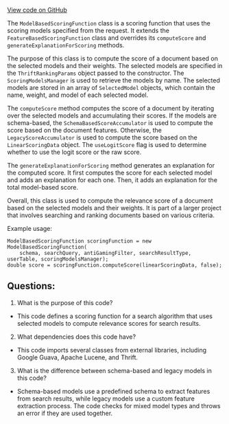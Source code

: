 [View code on GitHub](https://github.com/misbahsy/the-algorithm/src/java/com/twitter/search/earlybird/search/relevance/scoring/ModelBasedScoringFunction.java)

The `ModelBasedScoringFunction` class is a scoring function that uses the scoring models specified from the request. It extends the `FeatureBasedScoringFunction` class and overrides its `computeScore` and `generateExplanationForScoring` methods. 

The purpose of this class is to compute the score of a document based on the selected models and their weights. The selected models are specified in the `ThriftRankingParams` object passed to the constructor. The `ScoringModelsManager` is used to retrieve the models by name. The selected models are stored in an array of `SelectedModel` objects, which contain the name, weight, and model of each selected model. 

The `computeScore` method computes the score of a document by iterating over the selected models and accumulating their scores. If the models are schema-based, the `SchemaBasedScoreAccumulator` is used to compute the score based on the document features. Otherwise, the `LegacyScoreAccumulator` is used to compute the score based on the `LinearScoringData` object. The `useLogitScore` flag is used to determine whether to use the logit score or the raw score. 

The `generateExplanationForScoring` method generates an explanation for the computed score. It first computes the score for each selected model and adds an explanation for each one. Then, it adds an explanation for the total model-based score. 

Overall, this class is used to compute the relevance score of a document based on the selected models and their weights. It is part of a larger project that involves searching and ranking documents based on various criteria. 

Example usage:

```
ModelBasedScoringFunction scoringFunction = new ModelBasedScoringFunction(
    schema, searchQuery, antiGamingFilter, searchResultType, userTable, scoringModelsManager);
double score = scoringFunction.computeScore(linearScoringData, false);
```
## Questions: 
 1. What is the purpose of this code?
- This code defines a scoring function for a search algorithm that uses selected models to compute relevance scores for search results.

2. What dependencies does this code have?
- This code imports several classes from external libraries, including Google Guava, Apache Lucene, and Thrift.

3. What is the difference between schema-based and legacy models in this code?
- Schema-based models use a predefined schema to extract features from search results, while legacy models use a custom feature extraction process. The code checks for mixed model types and throws an error if they are used together.